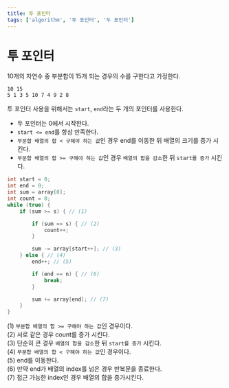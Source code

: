 ```yaml
---
title: 투 포인터
tags: ['algorithm', '투 포인터', '두 포인터']
---
```


# 투 포인터

10개의 자연수 중 부분합이 15개 되는 경우의 수를 구한다고 가정한다.

```
10 15
5 1 3 5 10 7 4 9 2 8
```

투 포인터 사용을 위해서는 `start`, `end`라는 두 개의 포인터를 사용한다. 

 * 두 포인터는 0에서 시작한다.
 * `start <= end`를 항상 만족한다.
 * `부분합 배열의 합 < 구해야 하는 값`인 경우 end를 이동한 뒤 배열의 크기를 증가 시킨다.
 * `부분합 배열의 합 >= 구해야 하는 값`인 경우 `배열의 합을 감소`한 뒤 `start를 증가` 시킨다.

```java
int start = 0;
int end = 0;
int sum = array[0];
int count = 0;
while (true) {
    if (sum >= s) { // (1)

        if (sum == s) { // (2)
            count++;
        }

        sum -= array[start++]; // (3)
    } else { // (4)
        end++; // (5)

        if (end == n) { // (6) 
            break;
        }

        sum += array[end]; // (7)
    }
}
```

(1) `부분합 배열의 합 >= 구해야 하는 값`인 경우이다. <br>
(2) 서로 같은 경우 count를 증가 시킨다. <br>
(3) 단순히 큰 경우 `배열의 합을 감소`한 뒤 `start를 증가` 시킨다. <br>
(4) `부분합 배열의 합 < 구해야 하는 값`인 경우이다. <br>
(5) end를 이동한다. <br>
(6) 만약 end가 배열의 index를 넘은 경우 반복문을 종료한다. <br>
(7) 접근 가능한 index인 경우 배열의 합을 증가시킨다. <br>

<TagLinks />